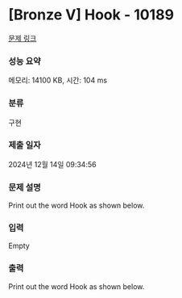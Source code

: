 # [Bronze V] Hook - 10189 

[문제 링크](https://www.acmicpc.net/problem/10189) 

### 성능 요약

메모리: 14100 KB, 시간: 104 ms

### 분류

구현

### 제출 일자

2024년 12월 14일 09:34:56

### 문제 설명

<p>Print out the word Hook as shown below.</p>

### 입력 

 Empty

### 출력 

 <p>Print out the word Hook as shown below.</p>

